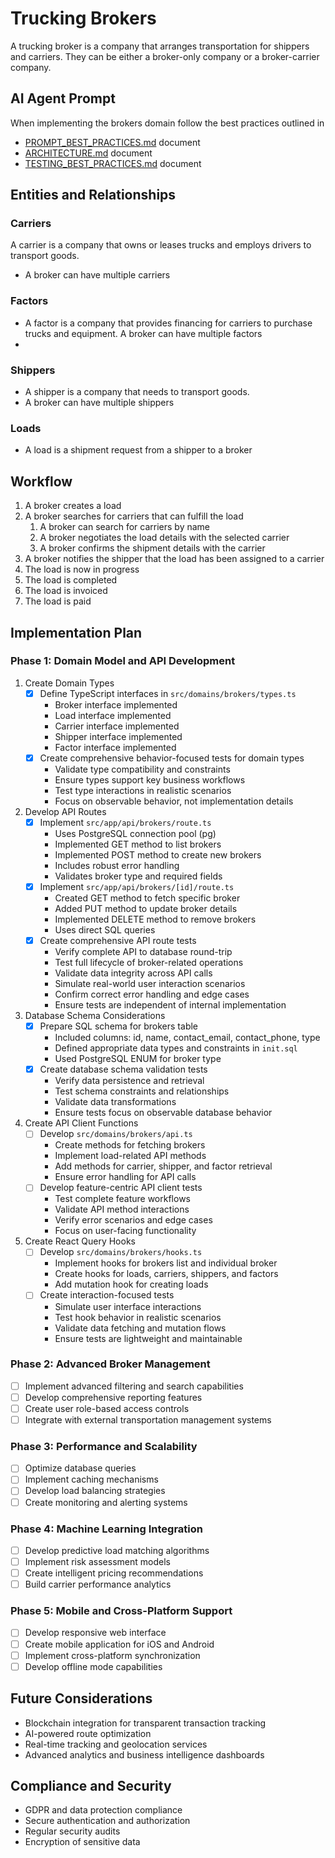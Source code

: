 # Trucking Brokers
A trucking broker is a company that arranges transportation for shippers and carriers. They can be either a broker-only company or a broker-carrier company.

## AI Agent Prompt
When implementing the brokers domain follow the best practices outlined in 

* [PROMPT_BEST_PRACTICES.md](docs/prompts/PROMPT_BEST_PRACTICES.md) document
* [ARCHITECTURE.md](docs/ARCHITECTURE.md) document
* [TESTING_BEST_PRACTICES.md](docs/TESTING_BEST_PRACTICES.md) document

## Entities and Relationships

### Carriers
 A carrier is a company that owns or leases trucks and employs drivers to transport goods.
- A broker can have multiple carriers

### Factors
- A factor is a company that provides financing for carriers to purchase trucks and equipment.
 A broker can have multiple factors
-
### Shippers
- A shipper is a company that needs to transport goods.
- A broker can have multiple shippers

### Loads
- A load is a shipment request from a shipper to a broker

## Workflow
1. A broker creates a load
2. A broker searches for carriers that can fulfill the load
   1. A broker can search for carriers by name
   2. A broker negotiates the load details with the selected carrier
   3. A broker confirms the shipment details with the carrier
3. A broker notifies the shipper that the load has been assigned to a carrier
4. The load is now in progress
5. The load is completed
6. The load is invoiced
7. The load is paid

## Implementation Plan

### Phase 1: Domain Model and API Development
1. Create Domain Types
   - [x] Define TypeScript interfaces in `src/domains/brokers/types.ts`
     * Broker interface implemented
     * Load interface implemented
     * Carrier interface implemented
     * Shipper interface implemented
     * Factor interface implemented
   - [x] Create comprehensive behavior-focused tests for domain types
     * Validate type compatibility and constraints
     * Ensure types support key business workflows
     * Test type interactions in realistic scenarios
     * Focus on observable behavior, not implementation details

2. Develop API Routes
   - [x] Implement `src/app/api/brokers/route.ts`
     * Uses PostgreSQL connection pool (pg)
     * Implemented GET method to list brokers
     * Implemented POST method to create new brokers
     * Includes robust error handling
     * Validates broker type and required fields
   - [x] Implement `src/app/api/brokers/[id]/route.ts`
     * Created GET method to fetch specific broker
     * Added PUT method to update broker details
     * Implemented DELETE method to remove brokers
     * Uses direct SQL queries
   - [x] Create comprehensive API route tests
     * Verify complete API to database round-trip
     * Test full lifecycle of broker-related operations
     * Validate data integrity across API calls
     * Simulate real-world user interaction scenarios
     * Confirm correct error handling and edge cases
     * Ensure tests are independent of internal implementation

3. Database Schema Considerations
   - [x] Prepare SQL schema for brokers table
     * Included columns: id, name, contact_email, contact_phone, type
     * Defined appropriate data types and constraints in `init.sql`
     * Used PostgreSQL ENUM for broker type
   - [x] Create database schema validation tests
     * Verify data persistence and retrieval
     * Test schema constraints and relationships
     * Validate data transformations
     * Ensure tests focus on observable database behavior

4. Create API Client Functions
   - [ ] Develop `src/domains/brokers/api.ts`
     * Create methods for fetching brokers
     * Implement load-related API methods
     * Add methods for carrier, shipper, and factor retrieval
     * Ensure error handling for API calls
   - [ ] Develop feature-centric API client tests
     * Test complete feature workflows
     * Validate API method interactions
     * Verify error scenarios and edge cases
     * Focus on user-facing functionality

5. Create React Query Hooks
   - [ ] Develop `src/domains/brokers/hooks.ts`
     * Implement hooks for brokers list and individual broker
     * Create hooks for loads, carriers, shippers, and factors
     * Add mutation hook for creating loads
   - [ ] Create interaction-focused tests
     * Simulate user interface interactions
     * Test hook behavior in realistic scenarios
     * Validate data fetching and mutation flows
     * Ensure tests are lightweight and maintainable

### Phase 2: Advanced Broker Management
- [ ] Implement advanced filtering and search capabilities
- [ ] Develop comprehensive reporting features
- [ ] Create user role-based access controls
- [ ] Integrate with external transportation management systems

### Phase 3: Performance and Scalability
- [ ] Optimize database queries
- [ ] Implement caching mechanisms
- [ ] Develop load balancing strategies
- [ ] Create monitoring and alerting systems

### Phase 4: Machine Learning Integration
- [ ] Develop predictive load matching algorithms
- [ ] Implement risk assessment models
- [ ] Create intelligent pricing recommendations
- [ ] Build carrier performance analytics

### Phase 5: Mobile and Cross-Platform Support
- [ ] Develop responsive web interface
- [ ] Create mobile application for iOS and Android
- [ ] Implement cross-platform synchronization
- [ ] Develop offline mode capabilities

## Future Considerations
- Blockchain integration for transparent transaction tracking
- AI-powered route optimization
- Real-time tracking and geolocation services
- Advanced analytics and business intelligence dashboards

## Compliance and Security
- GDPR and data protection compliance
- Secure authentication and authorization
- Regular security audits
- Encryption of sensitive data
